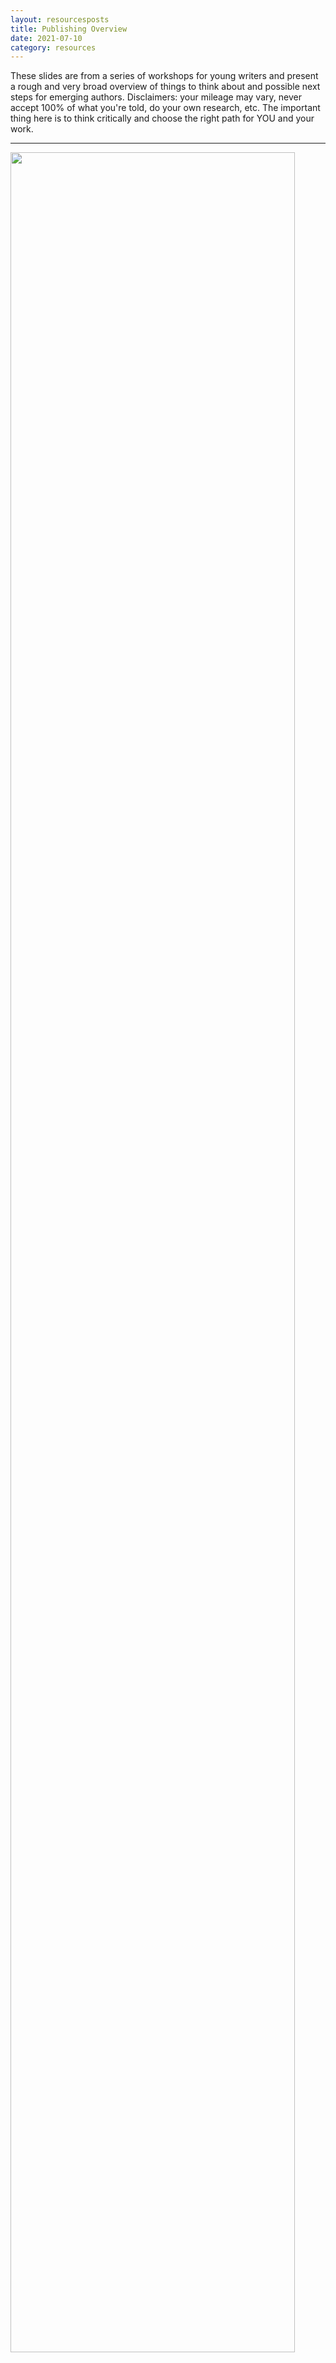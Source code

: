 ```yaml
---
layout: resourcesposts
title: Publishing Overview
date: 2021-07-10
category: resources
---
```


These slides are from a series of workshops for young writers and present a rough and very broad overview of things to think about and possible next steps for emerging authors. Disclaimers: your mileage may vary, never accept 100% of what you're told, do your own research, etc. The important thing here is to think critically and choose the right path for YOU and your work.

---

<img src="/1-goals.png" width="95%;">

### Identify Your Goals

This might seem obvious (and it applies to all of publishing, not just short fiction), but it's actually very important to really dig into what matters to *you*.

Are you building a long-term career? Do you dream of publishing full time? Do you care more about money or creative freedom or acclaim? Is it really more about getting your stories or ideas out to the world? Do you crave feedback? Is writing really a private pursuit that brings joy to you but that you don't want the eyes (and opinions) of the world on? Is publishing a path to something else—recognition, acclaim, support for a different eductational or career trajectory?

Your answers may surprise you and/or change over time—which is fine! We all do the best we can and move forward as best we can, making mistakes along the way. But if you can clarify your goals (and dreams and hopes and . . . ) it'll help you think critically about the information available and choose the most promising path for your needs.

---

<img src="/2-following.png" width="95%;">

### Ways To Connect With Readers

This is vital: if you want to get your work out into the world, that means working with others.

Young writers and newcomers may be used to a more critical perspective on "literature" (damage from high school/college lit classes, no doubt), or channel their insecurities into aggression, or simply lack the experience to recognize just what (and to what extent) they don't yet know. 

**Time for a change of focus: other writers are now your peers.** Not long-dead entities to be picked apart in analysis and critique. Not competitors (even when they are). Not faceless corporations. Real people who you may bump into from time to time, friends, colleagues, possibly even someone who will one day be in a position to help or hurt your career. Proceed accordingly.

Try to adjust your perspective on other emerging writers and readers as well; they're now potential friends, colleagues, and fans. Be kind. Be helpful. Be professional. Don't be scared.

You'll need people who are on your side (or at least willing to lend a hand temporarily) at nearly every step of your writing journey. People who'll share tips, give feedback (if you ask for it), buy books, write reviews, shout about your books to other readers.

If you intend to publish a book or otherwise care about getting your words out to readers, it's never too early to start. Nothing published to share yet? Build platforms (website/social media, etc.) around shouting about books you like, ideally ones that are similar to what you hope to write. By the time you're ready to search for readers, you'll have contacts who you can share the news with!

And consider starting with something smaller and less resource intensive than a book, especially if you're a student. Short stories, fanfiction, and serial fiction are a few ways to get your words in front of readers with less pressure. Bite-sized content is a growing market *and* it's more doable for you, especially if you're balancing creating with a busy school or work schedule.

See other posts in the [Resources](/resources.html) section for links to short fiction and serial fiction markets.

At time of writing, [Wattpad](http://wattpad.com/) and [Archive Of Our Own (AO3)](https://archiveofourown.org/) are the biggest fanfiction platforms. Use filters to keep content kid-friendly if you're underage or simply uninterested in the thriving adult content sections. ;)

Quick aside: ALWAYS read the contracts before sharing your work and make sure your rights are protected. More on that in a bit.

---

<img src="/3-career.png" width="95%;">

### Establishing Your Reputation/Skill

This section was originally intended for students, but writers of all ages can get into sharing their words for reputational purposes.

Students may find it helpful in scholarship, college, or job applications. Adults may simply want the prestige, or use it as a (small) building block to a writing career or a complement to a different field.

Awards and accolades don't sell lots of books. They can be useful in building a "brand" as a writer, however, and may lead to more opportunities or visibility over time.

Larger scale or higher profile awards or story markets can be more beneficial, but the competition will be higher. That's not to say don't enter—always take your shot! But local/regional and student-specific competitions/markets will be relatively easier to make a splash in. Also note that certain topics or styles will play better with some judging panels or editors/magazines than others. The closer you match their preferences, the more likely you are to get a 'yes' and that has nothing to do with skill or quality. (Don't get discouraged!)

While publishing as a teen may sound promising, it tends to be less of a selling point than you might think. Unless you're entering a student competition or otherwise required to disclose such details, avoid mentioning your age/grade.

See other posts in the [Resources](/resources.html) section for links to competition and short fiction markets. ALWAYS read contracts and follow posted guidelines.

---

<img src="/4-income.png" width="95%;">

### Earning an Income With Short Fiction

Writing is not known for it's incredible financial rewards—usually. That doesn't mean it won't or can't pay, but the effort tends not to pay off quickly or reliably. Don't overreach. The next section dives into rates, but in terms of markets, you can place short stories in competitions, print and/or genre or literary magazines or 'zines, other types of magazines that sometimes include a small fiction segment, anthologies, or individually be self-publishing.

Reading submission guidelines and writing a custom piece in response sometimes results in better (=closer) fits, but you can also just write freely and then look for the right market after the fact. Note that preparing, submitting, and tracking story submissions takes time in its own right, putting further pressure on any income you might recieve.

Nonfiction (particularly business) writing tends to be paid at higher rates, but you normally pitch the idea of a feature or article to an editor *before* writing, whereas with fiction, you write the whole piece and submit it.

See other posts in the [Resources](/resources.html) section for links to competition and short fiction markets. ALWAYS read contracts and follow posted guidelines.

---

<img src="/5-rates.png" width="95%;">

### Short Fiction Rates

Graphic from [writingsmarter.com](http://writingsmarter.com).

Always ALWAYS read the submission guidelines. There is variation between accepted story lengths and rates of pay. But this works fairly well as a general guideline. Note that professional writers tend to speak in terms of wordcount because page count varies depending on formatting and is an unreliable indicator. We really only use it to speak to readers who are used to thinking in those terms.

Many short fiction "markets" do not pay. Some are prestigious; many are new and/or hobby projects for the founder. That doesn't mean they're automatically bad! They make be a good stepping stone or practice for beginners, or provide an outlet for those who love sharing their words but aren't bothered about the income side of things. As usual, always read the terms/contracts/guidelines to make sure you're not signing away more rights than you mean to.

We'll look at rights/licensing in a bit, but it's good to keep in mind that the first sale is usually the most valuable and accessible to make, and consider holding out for a "higher" level market. Reprints aren't as widely accepted in paying markets, and it's harder work to place them. In general, I recommend shooting high and then working your way down a wishlist of possible story markets until a story lands.

Magazines and other short fiction markets rarely pay on royalties, but the exception is anthologies. Sometimes they're paid in a lump sum upon signing, but "royalty-split" arrangements aren't uncommon. While your income is therefore unreliable, this can be a good option if you've built a platform of readers eager to pay for your work and/or the other authors in the anthology have a strong platform to market to as well.

Token rates are generally in the $5-$40 range, where the market can't afford more but feels it's important to pay *something.* The Science Fiction Fantasy Writers of America ([sfwa.org](http://www.sfwa.org/about/join-us/sfwa-membership-requirements/?fbclid=IwAR1kwEOLL465fHfjtkEGuY0igU81ucK1a1krW5UPOYFpSrCpBkPb6nL4Pzg#short)) has set pro rates at $0.08/word, but you'll see anything from half a cent on up. Some markets also offer lump sum payments in the 100+ range. Generally, the more they pay, the more the competition, but don't self-reject—the worst they can do is say no! 

---

<img src="/6-prep.png" width="95%;">

###

---

<img src="/7-IP.png" width="95%;">

###

---

<img src="/8-pro.png" width="95%;">

###

---

<img src="/9-paths.png" width="95%;">

###

---

<img src="/10-wordcount.png" width="95%;">

###

---

<img src="/11-40k.png" width="95%;">

###

---

<img src="/12-YA.png" width="95%;">

###

---

<img src="/13-mapping.png" width="95%;">

###

---

<img src="/14-chart.png" width="95%;">

###

---

<img src="/15-cards.png" width="95%;">

###

---

<img src="/6-diagram1.png" width="95%;">

###

---

<img src="/7-diagram-red.png" width="95%;">

###

---

<img src="/18-trad.png" width="95%;">

###

---

<img src="/19-trad2.png" width="95%;">

###

---

<img src="/20-trad3.png" width="95%;">

###

---

<img src="/21-trad4.png" width="95%;">

###

---

<img src="/22-indie.png" width="95%;">

###

---

<img src="/23-stores.png" width="95%;">

###

---

<img src="/24-files.png" width="95%;">

###

---

<img src="/25-files2.png" width="95%;">

###

---

<img src="/26-files3.png" width="95%;">

###

---

<img src="/27-meta.png" width="95%;">

###
